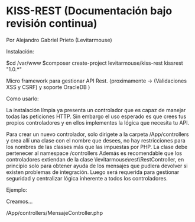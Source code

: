 # KISS-REST (Documentación bajo revisión continua)
Por Alejandro Gabriel Prieto (Levitarmouse)

Instalación:

$cd /var/www
$composer create-project levitarmouse/kiss-rest kissrest "1.0.*"

Micro framework para gestionar API Rest. 
(proximamente -> (Validaciones XSS y CSRF) y soporte OracleDB )

Como usarlo:

La instalación límpia ya presenta un controlador que es capaz de manejar todas las peticiones
HTTP. Sin embargo el uso esperado es que crees tus propios controladores y en ellos implementes
la lógica que necesita tu API.

Para crear un nuevo controlador, solo dirigete a la carpeta /App/controllers
y crea allí una clase con el nombre que desees, no hay restricciones para los 
nombres de las classes más que las impuestas por PHP.
La clase debe pertenecer al namespace /controllers
Además es recomendable que los controladores extiendan de la clase \levitarmouse\rest\RestController,
en principio solo para obtener ayuda de los mensajes que pudiera devolver si existen problemas
de integración. Luego será requerida para gestionar seguridad y centralizar lógica inherente a todos los
controladores.


Ejemplo:

Creamos... 

/App/controllers/MensajeController.php

<?php

namespace controllers;

class MensajeController {

    public function saludo() {
        return "Bienvenido a KISS-REST. Los saluda amablemente ".__METHOD__;
    }
}

Para poder acceder a dicho controlador, debes registrarlo. (1)

Para acceder a sus funciones, también debes configurar!
Debes asociarlas a los distintos métodos HTTP (2).
Ver: https://es.wikipedia.org/wiki/Hypertext_Transfer_Protocol
Estas dos cosas las haces en el archivo de configuración /config/rest.ini

(1)
En la sección [CONTROLLERS_ROUTING]
Asocias el nombre de la entidad requerida en la URL con el controlador que la atenderá

(2)
En la sección [METHODS_ROUTING]
Indicas la entidad asociandola al HTTP Method con un @.
El valor de cada registro es el nombre de la función que debe gestionar 
el método HTTP, en el Controller que se indicó en la sección [CONTROLLERS_ROUTING]


Por ejemplo, para el caso del Controller MensajeController ejemplificado más arriba podría ser:

[CONTROLLERS_ROUTING]
/mensaje = "MensajeController"

[METHODS_ROUTING]
/mensaje@GET = 'saludo'

Luego podrás ver el resultado accediendo a http://localhost/kissrest/mensaje

También es parte de la instalación un sencillo controlador que devuelve la fecha y hora de PHP.
Solo informativo, pero seguro evolucionará en un microservicio de calendario
